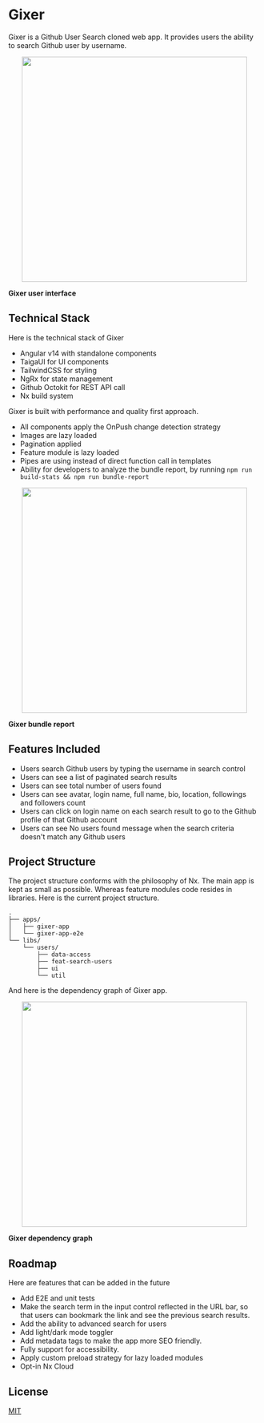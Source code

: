 

# Gixer

Gixer is a Github User Search cloned web app. It provides users the ability to search Github user by username.

<p style="text-align: center;"><img src="/apps/gixer-app/assets/readme/gixer-ui.png" width="450"></p>

**Gixer user interface**

## Technical Stack
Here is the technical stack of Gixer
- Angular v14 with standalone components
- TaigaUI for UI components
- TailwindCSS for styling
- NgRx for state management
- Github Octokit for REST API call
- Nx build system

Gixer is built with performance and quality first approach.
- All components apply the OnPush change detection strategy
- Images are lazy loaded
- Pagination applied
- Feature module is lazy loaded
- Pipes are using instead of direct function call in templates
- Ability for developers to analyze the bundle report, by running `npm run build-stats && npm run bundle-report`

<p style="text-align: center;"><img src="/apps/gixer-app/assets/readme/gixer-bundle-report.png" width="450"></p>

**Gixer bundle report**

## Features Included
- Users search Github users by typing the username in search control
- Users can see a list of paginated search results
- Users can see total number of users found
- Users can see avatar, login name, full name, bio, location, followings and followers count
- Users can click on login name on each search result to go to the Github profile of that Github account
- Users can see No users found message when the search criteria doesn't match any Github users

## Project Structure

The project structure conforms with the philosophy of Nx. The main app is kept as small as possible. Whereas feature modules code resides in libraries. Here is the current project structure.

```
.
├── apps/
│   ├── gixer-app
│   └── gixer-app-e2e
└── libs/
    └── users/
        ├── data-access
        ├── feat-search-users
        ├── ui
        └── util
```
And here is the dependency graph of Gixer app.

<p style="text-align: center;"><img src="/apps/gixer-app/assets/readme/gixer-dependency-graph.png" width="450"></p>

**Gixer dependency graph**

## Roadmap

Here are features that can be added in the future
- Add E2E and unit tests
- Make the search term in the input control reflected in the URL bar, so that users can bookmark the link and see the previous search results.
- Add the ability to advanced search for users
- Add light/dark mode toggler
- Add metadata tags to make the app more SEO friendly.
- Fully support for accessibility.
- Apply custom preload strategy for lazy loaded modules
- Opt-in Nx Cloud

## License

[MIT](https://opensource.org/licenses/MIT)
